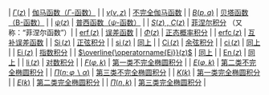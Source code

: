 | [$\Gamma(z)$]({{page.wiki}}/Gamma_function) | [伽马函数（$\Gamma$-函数）]({{page.zw}}/Γ函数) |
| [$\gamma(v,z)$]({{page.wiki}}/Incomplete_gamma_function) | [不完全伽马函数]({{page.zw}}/不完全Γ函數) |
| [$B(p,q)$]({{page.wiki}}/Beta_function) | [贝塔函数（B-函数）]({{page.zw}}/Β函数) |
| [$\psi(z)$]({{page.wiki}}/Polygamma_function) | [普西函数（$\psi$-函数）]({{page.zw}}/多伽玛函数) |
| [$S(z)$ , $C(z)$]({{page.wiki}}/Fresnel_integral) | [菲涅尔积分]({{page.zw}}/菲涅耳積分) （又称：“菲涅尔函数”）|
| [$\operatorname{erf}(z)$]({{page.wiki}}/Error_function) | [误差函数]({{page.zw}}/误差函数) <!-- 概率积分 -->|
| [$\Phi(z)$]({{page.wiki}}/Normal_distribution#Cumulative_distribution_function) | [正态概率积分]({{page.zw}}/正态分布#累積分佈函數) |
| [$\operatorname{erfc}(z)$]({{page.wiki}}/Error_function) | [互补误差函数]({{page.zw}}/误差函数) <!-- 余误差函数, 余概率积分 --> |
| [$\operatorname{Si}(z)$]({{page.wiki}}/Trigonometric_integral)  | [正弦积分]({{page.zw}}/三角积分) |
| [$\operatorname{si}(z)$]({{page.wiki}}/Trigonometric_integral) | [同上]({{page.zw}}/三角积分) |
| [$\operatorname{Ci}(z)$]({{page.wiki}}/Trigonometric_integral) | [余弦积分]({{page.zw}}/三角积分) |
| [$\operatorname{ci}(z)$]({{page.wiki}}/Trigonometric_integral) | [同上]({{page.zw}}/三角积分) |
| [$\operatorname{Ei}(z)$]({{page.wiki}}/Exponential_integral) | [指数积分]({{page.zw}}/指数积分) |
| [$\overline{\operatorname{Ei}}(z)$]({{page.wiki}}/Exponential_integral) | [同上]({{page.zw}}/指数积分) |
| [$\operatorname{En}(z)$]({{page.wiki}}/Exponential_integral) | [同上]({{page.zw}}/指数积分) |
| [$\operatorname{li}(z)$]({{page.wiki}}/Logarithmic_integral_function) | [对数积分]({{page.zw}}/对数积分) |
| [$F(\varphi,k)$]({{page.wiki}}/Elliptic_integral) | [第一类不完全椭圆积分]({{page.zw}}/椭圆积分) |
| [$E(\varphi,k)$]({{page.wiki}}/Elliptic_integral) | [第二类不完全椭圆积分]({{page.zw}}/椭圆积分) |
| [$\Pi(n;\varphi \backslash \alpha)$]({{page.wiki}}/Elliptic_integral) | [第三类不完全椭圆积分]({{page.zw}}/椭圆积分) |
| [$K(k)$]({{page.wiki}}/Elliptic_integral) | [第一类完全椭圆积分]({{page.zw}}/椭圆积分) |
| [$E(k)$]({{page.wiki}}/Elliptic_integral) | [第二类完全椭圆积分]({{page.zw}}/椭圆积分) |
| [$\Pi(n,k)$]({{page.wiki}}/Elliptic_integral) | [第三类完全椭圆积分]({{page.zw}}/椭圆积分) |
